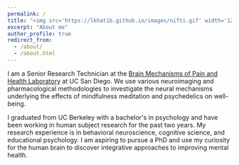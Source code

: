 ```yaml
---
permalink: /
title: "<img src='https://lkhatib.github.io/images/nifti.gif' width='125'> <br> About Me"
excerpt: "About me"
author_profile: true
redirect_from: 
  - /about/
  - /about.html
---
```


I am a Senior Research Technician at the [Brain Mechanisms of Pain and Health Laboratory](https://zeidanlab.weebly.com/) at UC San Diego. We use various neuroimaging and pharmacological methodologies to investigate the neural mechanisms underlying the effects of mindfulness meditation and psychedelics on well-being.

I graduated from UC Berkeley with a bachelor's in psychology and have been working in human subject research for the past two years. My research experience is in behavioral neuroscience, cognitive science, and educational psychology. I am aspiring to pursue a PhD and use my curiosity for the human brain to discover integrative approaches to improving mental health. 
